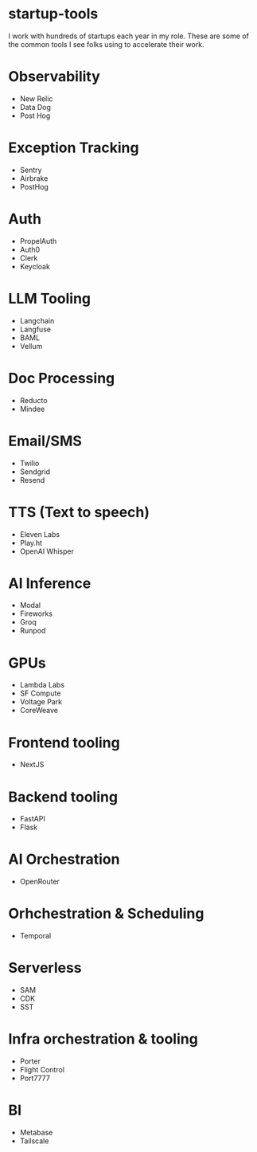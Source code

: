 # startup-tools
I work with hundreds of startups each year in my role.  These are some of the common tools I see folks using to accelerate their work.

# Observability
- New Relic
- Data Dog
- Post Hog

# Exception Tracking
- Sentry
- Airbrake
- PostHog

# Auth
- PropelAuth
- Auth0
- Clerk
- Keycloak

# LLM Tooling
- Langchain
- Langfuse
- BAML
- Vellum

# Doc Processing
- Reducto
- Mindee

# Email/SMS
- Twilio
- Sendgrid
- Resend

# TTS (Text to speech)
- Eleven Labs
- Play.ht
- OpenAI Whisper

# AI Inference
- Modal
- Fireworks
- Groq
- Runpod

# GPUs
- Lambda Labs
- SF Compute
- Voltage Park
- CoreWeave

# Frontend tooling
- NextJS

# Backend tooling
- FastAPI
- Flask

# AI Orchestration
- OpenRouter

# Orhchestration & Scheduling
- Temporal

# Serverless
- SAM
- CDK
- SST

# Infra orchestration & tooling
- Porter
- Flight Control
- Port7777

# BI
- Metabase
- Tailscale
